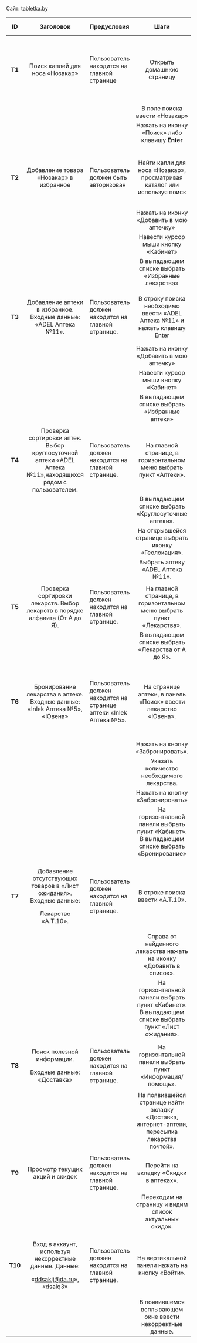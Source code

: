 ﻿Сайт: tabletka.by

|**ID**|**Заголовок**|**Предусловия**|**Шаги**|**Ожидаемый результат**|**Фактический результат**|**Статус**|
| :-: | :-: | :- | :-: | :-: | :-: | :-: |
|**T1**|Поиск каплей для носа «Нозакар»|Пользователь находится на главной странице |Открыть домашнюю страницу|На странице появятся все элементы, соответствующие поиску, их цена и наличие в магазинах|На странице появляется необходимый товар, а именно «Нозакар» с указанием цены, магазинов и других характеристик|Успех|
||||В поле поиска ввести «Нозакар»||||
||||Нажать на иконку «Поиск» либо клавишу **Enter**||||
||||||||
|**T2**|Добавление товара «Нозакар» в избранное|Пользователь должен быть авторизован|Найти капли для носа «Нозакар», просматривая каталог или используя поиск|Лекарство успешно добавлено в избранное , и оно отображается в списке товаров на странице избранного.|Просматривая страницу «Избранные лекарства» можно увидеть капли для носа «Нозакар».|Успех|
||||Нажать на иконку «Добавить в мою аптечку»||||
||||Навести курсор мыши кнопку «Кабинет»||||
||||В выпадающем списке выбрать «Избранные лекарства»||||
||||||||
|**T3**|Добавление аптеки в избранное. Входные данные: «ADEL Аптека №11».|Пользователь должен находится на главной странице.|В строку поиска необходимо ввести «ADEL Аптека №11» и нажать клавишу Enter|Аптека успешно добавлена в избранное и ее можно увидеть на странице «*Избранные аптеки*»|Просматривая страницу «Избранные аптеки» можно увидеть аптеку «ADEL Аптека №11»|Успех|
||||Нажать на иконку «Добавить в мою аптечку»||||
||||Навести курсор мыши кнопку «Кабинет»||||
||||В выпадающем списке выбрать «Избранные аптеки»||||
||||||||
|**T4**|Проверка сортировки аптек. Выбор круглосуточной аптеки «ADEL Аптека №11»,находящихся рядом с пользователем.|Пользователь должен находится на главной странице.|На главной странице, в горизонтальном меню выбрать пункт «Аптеки».|Найдена подходящая аптека с подробными сведениями о ее местонахождении|Найдена подходящая аптека с адресом и контактной информацией.|Успех|
||||В выпадающем списке выбрать «Круглосуточные аптеки».||||
||||На открывшейся странице выбрать иконку «Геолокация».||||
||||Выбрать аптеку «ADEL Аптека №11».||||
||||||||
|**T5**|Проверка сортировки лекарств. Выбор лекарств в порядке алфавита (От А до Я).|Пользователь должен находится на главной странице.|На главной странице, в горизонтальном меню выбрать пункт «Лекарства».|На странице отображаются все лекарства, выставленные по алфавиту.|На странице отображаются все лекарства в порядке алфавита.|Успех|
||||В выпадающем списке выбрать «Лекарства от А до Я».||||
||||||||
|**T6**|Бронирование лекарства в аптеке. Входные данные: «Inlek Аптека №5», «Ювена»|Пользователь должен находится на странице аптеки «Inlek Аптека №5».|На странице аптеки, в панель «Поиск» ввести лекарство «Ювена».|На странице «Бронирование» отображается лекарство и аптека, в которой его можно будет забрать. |На странице «Бронирование» отображается лекарство «Ювена» и аптека, в которой его можно будет забрать в течении суток.|Успех|
||||Нажать на кнопку «Забронировать».||||
||||Указать количество необходимого лекарства.||||
||||Нажать на кнопку «Забронировать»||||
||||На горизонтальной панели выбрать пункт «Кабинет». В выпадающем списке выбрать «Бронирование»||||
||||||||
|**T7**|<p>Добавление отсутствующих товаров в «Лист ожидания». Входные данные:</p><p>Лекарство «A.T.10».</p>|Пользователь должен находится на главной странице.|В строке поиска ввести «A.T.10».|На странице «Лист ожидания» отображается лекарство «А.Т.10».|На странице «Лист ожидания» отображается лекарство «А.Т.10».|Успех|
||||Справа от найденного лекарства нажать на иконку «Добавить в список».||||
||||На горизонтальной панели выбрать пункт «Кабинет». В выпадающем списке выбрать пункт «Лист ожидания».||||
||||||||
|**Т8**|<p>Поиск полезной информации.</p><p>Входные данные: «Доставка»</p>|Пользователь должен находится на главной странице.|На горизонтальной панели выбрать пункт «Информация/помощь».|Получение необходимой информации о доставке|Получение необходимой информации о доставке|Успех|
||||На появившейся странице найти вкладку «Доставка, интернет-аптеки, пересылка лекарства почтой».||||
||||||||
|**T9**|Просмотр текущих акций и скидок|Пользователь должен находится на главной странице.|Перейти на вкладку «Скидки в аптеках».|Получение необходимой информации о скидках.|Получение необходимой информации о скидках.|Успех|
||||Переходим на страницу и видим список актуальных скидок.||||
||||||||
|**Т10**|<p>Вход в аккаунт, используя некорректные данные. Данные:</p><p>«ddsakij@da.ru», «dsalq3»</p>|Пользователь должен находится на главной странице.|На вертикальной панели нажать на кнопку «Войти».|Всплывающее сообщение с ошибкой и просьбой перепроверить входные данные.|Появляется ошибка «Не найден пользователь или неправильные пароль».|Неудача|
||||В появившемся всплывающем окне ввести некорректные данные.||||

